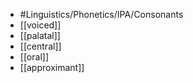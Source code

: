 - #Linguistics/Phonetics/IPA/Consonants
- [[voiced]]
- [[palatal]]
- [[central]]
- [[oral]]
- [[approximant]]